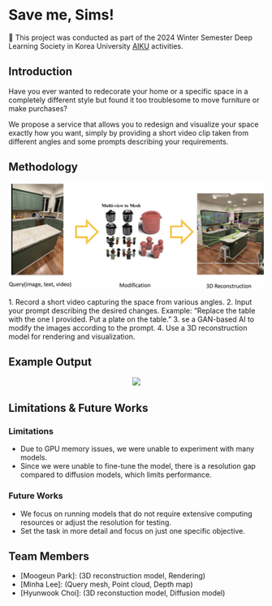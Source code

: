 # Save me, Sims!

📢 This project was conducted as part of the 2024 Winter Semester Deep Learning Society in Korea University [AIKU](https://github.com/AIKU-Official) activities.

## Introduction

Have you ever wanted to redecorate your home or a specific space in a completely different style but found it too troublesome to move furniture or make purchases?

We propose a service that allows you to redesign and visualize your space exactly how you want, simply by providing a short video clip taken from different angles and some prompts describing your requirements.

## Methodology
<p align="center"><img width="700" src="https://github.com/MooGeunPark/3DGS-Indoor_Interior/blob/main/images/Pipeline.png"></p>   
1. Record a short video capturing the space from various angles.
2. Input your prompt describing the desired changes.
   Example: “Replace the table with the one I provided. Put a plate on the table.”
3. se a GAN-based AI to modify the images according to the prompt.
4. Use a 3D reconstruction model for rendering and visualization.

## Example Output

<p align="center"><img width="700" src="https://github.com/user-attachments/assets/66b56e96-d1d0-4da4-8c0f-7ef8d5fa6e67"></p>   

## Limitations & Future Works
### Limitations
* Due to GPU memory issues, we were unable to experiment with many models.
* Since we were unable to fine-tune the model, there is a resolution gap compared to diffusion models, which limits performance.

### Future Works
* We focus on running models that do not require extensive computing resources or adjust the resolution for testing.
* Set the task in more detail and focus on just one specific objective.

## Team Members

- [Moogeun Park]: (3D reconstruction model, Rendering)
- [Minha Lee]: (Query mesh, Point cloud, Depth map)
- [Hyunwook Choi]: (3D reconstuction model, Diffusion model)
